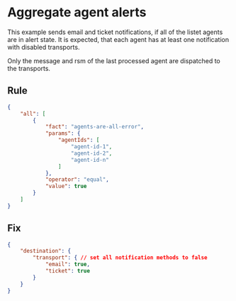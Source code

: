 # Aggregate agent alerts

This example sends email and ticket notifications, if all of the listet agents are in alert state. It is expected, that each agent has at least one notification with disabled transports.

Only the message and rsm of the last processed agent are dispatched to the transports. 

## Rule
```json
{
	"all": [
		{
			"fact": "agents-are-all-error",
			"params": {
				"agentIds": [
					"agent-id-1",
					"agent-id-2",
					"agent-id-n"
				]
			},
			"operator": "equal",
			"value": true
		}
	]
}
```

## Fix
```json
{
    "destination": {
        "transport": { // set all notification methods to false
            "email": true,
            "ticket": true
        }
    }
}
```